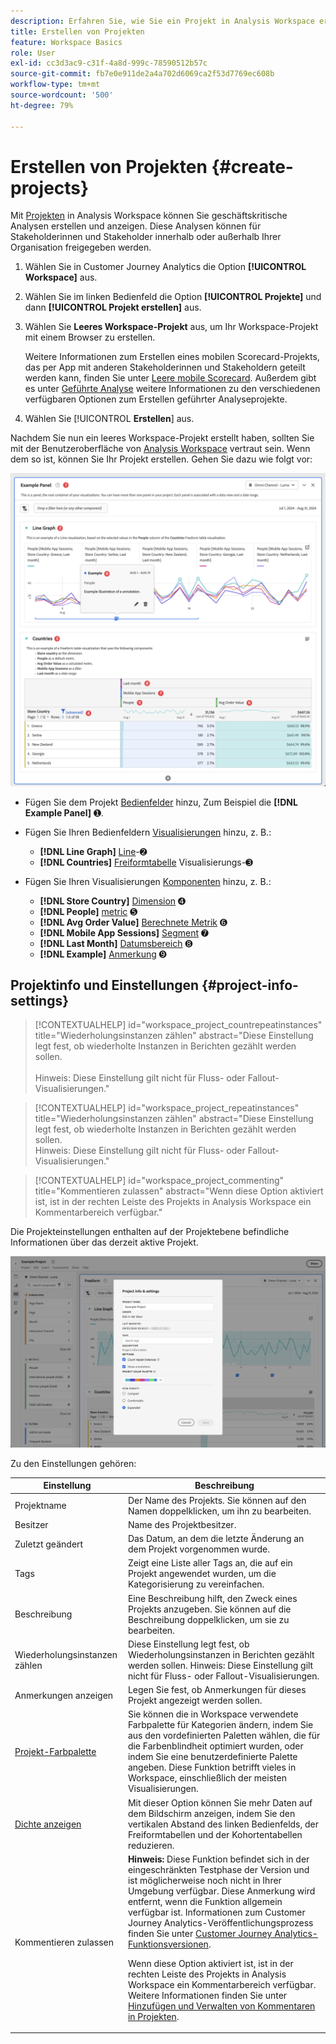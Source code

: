 ```yaml
---
description: Erfahren Sie, wie Sie ein Projekt in Analysis Workspace erstellen
title: Erstellen von Projekten
feature: Workspace Basics
role: User
exl-id: cc3d3ac9-c31f-4a8d-999c-78590512b57c
source-git-commit: fb7e0e911de2a4a702d6069ca2f53d7769ec608b
workflow-type: tm+mt
source-wordcount: '500'
ht-degree: 79%

---
```


# Erstellen von Projekten {#create-projects}


Mit [Projekten](/help/analysis-workspace/build-workspace-project/freeform-overview.md) in Analysis Workspace können Sie geschäftskritische Analysen erstellen und anzeigen.  Diese Analysen können für Stakeholderinnen und Stakeholder innerhalb oder außerhalb Ihrer Organisation freigegeben werden.

1. Wählen Sie in Customer Journey Analytics die Option **[!UICONTROL Workspace]** aus.

1. Wählen Sie im linken Bedienfeld die Option **[!UICONTROL Projekte]** und dann **[!UICONTROL Projekt erstellen]** aus.

1. Wählen Sie **Leeres Workspace-Projekt** aus, um Ihr Workspace-Projekt mit einem Browser zu erstellen.

   Weitere Informationen zum Erstellen eines mobilen Scorecard-Projekts, das per App mit anderen Stakeholderinnen und Stakeholdern geteilt werden kann, finden Sie unter [Leere mobile Scorecard](/help/mobile-app/curator.md). Außerdem gibt es unter [Geführte Analyse](/help/guided-analysis/overview.md) weitere Informationen zu den verschiedenen verfügbaren Optionen zum Erstellen geführter Analyseprojekte.

1. Wählen Sie [!UICONTROL **Erstellen**] aus.


Nachdem Sie nun ein leeres Workspace-Projekt erstellt haben, sollten Sie mit der Benutzeroberfläche von [Analysis Workspace](/help/analysis-workspace/home.md) vertraut sein. Wenn dem so ist, können Sie Ihr Projekt erstellen. Gehen Sie dazu wie folgt vor:

![Beispielprojekt](assets/example-project.png)

* Fügen Sie dem Projekt [Bedienfelder](/help/analysis-workspace/c-panels/panels.md) hinzu, Zum Beispiel die **[!DNL Example Panel]** ➊.

* Fügen Sie Ihren Bedienfeldern [Visualisierungen](/help/analysis-workspace/visualizations/freeform-analysis-visualizations.md) hinzu, z. B.:
   * **[!DNL Line Graph]** [Line](/help/analysis-workspace/visualizations/line.md)-➋
   * **[!DNL Countries]** [Freiformtabelle](/help/analysis-workspace/visualizations/freeform-table/freeform-table.md) Visualisierungs-➌
* Fügen Sie Ihren Visualisierungen [Komponenten](/help/components/overview.md) hinzu, z. B.:
   * **[!DNL Store Country]** [Dimension](/help/components/dimensions/overview.md) ➍
   * **[!DNL People]** [metric](/help/components/apply-create-metrics.md) ➎
   * **[!DNL Avg Order Value]** [Berechnete Metrik](/help/components/calc-metrics/calc-metr-overview.md) ➏
   * **[!DNL Mobile App Sessions]** [Segment](/help/components/filters/filters-overview.md) ➐
   * **[!DNL Last Month]** [Datumsbereich](/help/components/date-ranges/overview.md) ➑
   * **[!DNL Example]** [Anmerkung](/help/components/annotations/overview.md) ➒


## Projektinfo und Einstellungen {#project-info-settings}

>[!CONTEXTUALHELP]
>id="workspace_project_countrepeatinstances"
>title="Wiederholungsinstanzen zählen"
>abstract="Diese Einstellung legt fest, ob wiederholte Instanzen in Berichten gezählt werden sollen.<br/><br/>Hinweis: Diese Einstellung gilt nicht für Fluss- oder Fallout-Visualisierungen."

>[!CONTEXTUALHELP]
>id="workspace_project_repeatinstances"
>title="Wiederholungsinstanzen zählen"
>abstract="Diese Einstellung legt fest, ob wiederholte Instanzen in Berichten gezählt werden sollen.<br/>Hinweis: Diese Einstellung gilt nicht für Fluss- oder Fallout-Visualisierungen."


>[!CONTEXTUALHELP]
>id="workspace_project_commenting"
>title="Kommentieren zulassen"
>abstract="Wenn diese Option aktiviert ist, ist in der rechten Leiste des Projekts in Analysis Workspace ein Kommentarbereich verfügbar."


Die Projekteinstellungen enthalten auf der Projektebene befindliche Informationen über das derzeit aktive Projekt.

![Das Fenster „Projektinformationen und -einstellungen“](./assets/projectinfo.png)

Zu den Einstellungen gehören:

| Einstellung | Beschreibung |
|---|---|
| Projektname | Der Name des Projekts. Sie können auf den Namen doppelklicken, um ihn zu bearbeiten. |
| Besitzer | Name des Projektbesitzer. |
| Zuletzt geändert | Das Datum, an dem die letzte Änderung an dem Projekt vorgenommen wurde. |
| Tags | Zeigt eine Liste aller Tags an, die auf ein Projekt angewendet wurden, um die Kategorisierung zu vereinfachen. |
| Beschreibung | Eine Beschreibung hilft, den Zweck eines Projekts anzugeben. Sie können auf die Beschreibung doppelklicken, um sie zu bearbeiten. |
| Wiederholungsinstanzen zählen | Diese Einstellung legt fest, ob Wiederholungsinstanzen in Berichten gezählt werden sollen. Hinweis: Diese Einstellung gilt nicht für Fluss- oder Fallout-Visualisierungen. |
| Anmerkungen anzeigen | Legen Sie fest, ob Anmerkungen für dieses Projekt angezeigt werden sollen. |
| [Projekt-Farbpalette](/help/analysis-workspace/build-workspace-project/color-palettes.md) | Sie können die in Workspace verwendete Farbpalette für Kategorien ändern, indem Sie aus den vordefinierten Paletten wählen, die für die Farbenblindheit optimiert wurden, oder indem Sie eine benutzerdefinierte Palette angeben. Diese Funktion betrifft vieles in Workspace, einschließlich der meisten Visualisierungen. |
| [Dichte anzeigen](/help/analysis-workspace/build-workspace-project/view-density.md) | Mit dieser Option können Sie mehr Daten auf dem Bildschirm anzeigen, indem Sie den vertikalen Abstand des linken Bedienfelds, der Freiformtabellen und der Kohortentabellen reduzieren. |
| Kommentieren zulassen | **Hinweis:** Diese Funktion befindet sich in der eingeschränkten Testphase der Version und ist möglicherweise noch nicht in Ihrer Umgebung verfügbar. Diese Anmerkung wird entfernt, wenn die Funktion allgemein verfügbar ist. Informationen zum Customer Journey Analytics-Veröffentlichungsprozess finden Sie unter [Customer Journey Analytics-Funktionsversionen](/help/release-notes/releases.md). <p>Wenn diese Option aktiviert ist, ist in der rechten Leiste des Projekts in Analysis Workspace ein Kommentarbereich verfügbar. Weitere Informationen finden Sie unter [Hinzufügen und Verwalten von Kommentaren in Projekten](/help/analysis-workspace/build-workspace-project/comment-projects.md).</p> |




